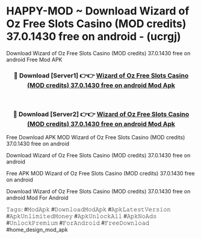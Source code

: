 # HAPPY-MOD ~ Download Wizard of Oz Free Slots Casino (MOD credits) 37.0.1430 free on android - (ucrgj)
Download Wizard of Oz Free Slots Casino (MOD credits) 37.0.1430 free on android Free Mod APK

<div align="center">
<h3>🔴 Download [Server1] 👉👉 <a href="https://apk-comot.site?title=Wizard_of_Oz_Free_Slots_Casino_(MOD_credits)_37.0.1430_free_on_android">Wizard of Oz Free Slots Casino (MOD credits) 37.0.1430 free on android Mod Apk</a></h3><br>

<h3>🔴 Download [Server2] 👉👉 <a href="https://apk-comot.site?title=Wizard_of_Oz_Free_Slots_Casino_(MOD_credits)_37.0.1430_free_on_android">Wizard of Oz Free Slots Casino (MOD credits) 37.0.1430 free on android Mod Apk</a></h3>
</div>


Free Download APK MOD Wizard of Oz Free Slots Casino (MOD credits) 37.0.1430 free on android

Download Wizard of Oz Free Slots Casino (MOD credits) 37.0.1430 free on android 

Free APK MOD Wizard of Oz Free Slots Casino (MOD credits) 37.0.1430 free on android 

Download Wizard of Oz Free Slots Casino (MOD credits) 37.0.1430 free on android Mod For Android

𝚃𝚊𝚐𝚜: #𝙼𝚘𝚍𝙰𝚙𝚔 #𝙳𝚘𝚠𝚗𝚕𝚘𝚊𝚍𝙼𝚘𝚍𝙰𝚙𝚔 #𝙰𝚙𝚔𝙻𝚊𝚝𝚎𝚜𝚝𝚅𝚎𝚛𝚜𝚒𝚘𝚗 #𝙰𝚙𝚔𝚄𝚗𝚕𝚒𝚖𝚒𝚝𝚎𝚍𝙼𝚘𝚗𝚎𝚢 #𝙰𝚙𝚔𝚄𝚗𝚕𝚘𝚌𝚔𝙰𝚕𝚕 #𝙰𝚙𝚔𝙽𝚘𝙰𝚍𝚜 #𝚄𝚗𝚕𝚘𝚌𝚔𝙿𝚛𝚎𝚖𝚒𝚞𝚖 #𝙵𝚘𝚛𝙰𝚗𝚍𝚛𝚘𝚒𝚍 #𝙵𝚛𝚎𝚎𝙳𝚘𝚠𝚗𝚕𝚘𝚊𝚍 #home_design_mod_apk